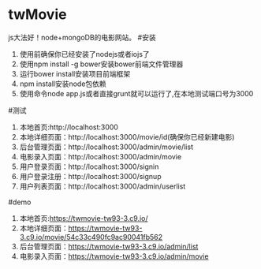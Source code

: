 # twMovie
js大法好！node+mongoDB的电影网站。
#安装
1. 使用前确保你已经安装了nodejs或者iojs了
2. 使用npm install -g bower安装bower前端文件管理器
3. 运行bower install安装项目前端框架
4. npm install安装node包依赖
5. 使用命令node app.js或者直接grunt就可以运行了,在本地测试端口号为3000

#测试
1. 本地首页:http://localhost:3000
2. 本地详细页面：http://localhost:3000/movie/id(确保你已经新建电影)
3. 后台管理页面：http://localhost:3000/admin/movie/list
4. 电影录入页面：http://localhost:3000/admin/movie
5. 用户登录页面：http://localhost:3000/signin
6. 用户登录注册：http://localhost:3000/signup
6. 用户列表页面：http://localhost:3000/admin/userlist

#demo
1. 本地首页:https://twmovie-tw93-3.c9.io/
2. 本地详细页面：https://twmovie-tw93-3.c9.io/movie/54c33c490fc9ac90041fb562
3. 后台管理页面：https://twmovie-tw93-3.c9.io/admin/list
4. 电影录入页面：https://twmovie-tw93-3.c9.io/admin/movie
